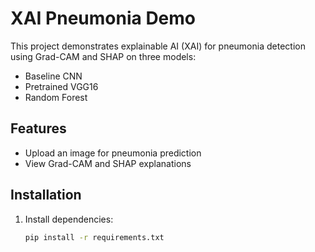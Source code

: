 # XAI Pneumonia Demo

This project demonstrates explainable AI (XAI) for pneumonia detection using Grad-CAM and SHAP on three models:
- Baseline CNN
- Pretrained VGG16
- Random Forest

## Features
- Upload an image for pneumonia prediction
- View Grad-CAM and SHAP explanations

## Installation
1. Install dependencies:
   ```bash
   pip install -r requirements.txt